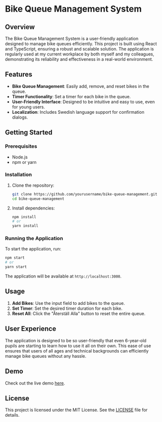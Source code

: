 
# Bike Queue Management System

## Overview

The Bike Queue Management System is a user-friendly application designed to manage bike queues efficiently. This project is built using React and TypeScript, ensuring a robust and scalable solution. The application is regularly used at my current workplace by both myself and my colleagues, demonstrating its reliability and effectiveness in a real-world environment.

## Features

- **Bike Queue Management**: Easily add, remove, and reset bikes in the queue.
- **Timer Functionality**: Set a timer for each bike in the queue.
- **User-Friendly Interface**: Designed to be intuitive and easy to use, even for young users.
- **Localization**: Includes Swedish language support for confirmation dialogs.

## Getting Started

### Prerequisites

- Node.js
- npm or yarn

### Installation

1. Clone the repository:
    ```sh
    git clone https://github.com/yourusername/bike-queue-management.git
    cd bike-queue-management
    ```

2. Install dependencies:
    ```sh
    npm install
    # or
    yarn install
    ```

### Running the Application

To start the application, run:
```sh
npm start
# or
yarn start
```

The application will be available at `http://localhost:3000`.

## Usage

1. **Add Bikes**: Use the input field to add bikes to the queue.
2. **Set Timer**: Set the desired timer duration for each bike.
3. **Reset All**: Click the "Återställ Alla" button to reset the entire queue.

## User Experience

The application is designed to be so user-friendly that even 6-year-old pupils are starting to learn how to use it all on their own. This ease of use ensures that users of all ages and technical backgrounds can efficiently manage bike queues without any hassle.

## Demo

Check out the live demo [here](https://bikequeue.hampusandersson.dev).

## License

This project is licensed under the MIT License. See the [LICENSE](./LICENSE) file for details.